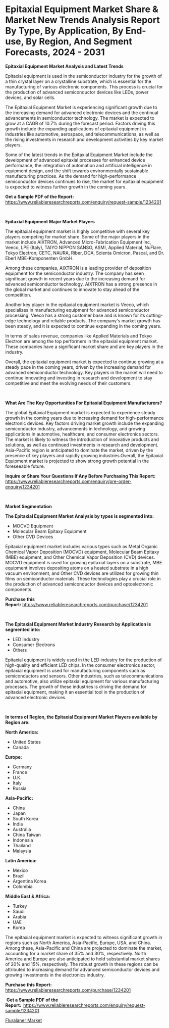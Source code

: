 <p><h1>Epitaxial Equipment Market Share & Market New Trends Analysis Report By Type, By Application, By End-use, By Region, And Segment Forecasts, 2024 - 2031</h1></p><p><strong>Epitaxial Equipment Market Analysis and Latest Trends</strong></p>
<p><p>Epitaxial equipment is used in the semiconductor industry for the growth of a thin crystal layer on a crystalline substrate, which is essential for the manufacturing of various electronic components. This process is crucial for the production of advanced semiconductor devices like LEDs, power devices, and solar cells.</p><p>The Epitaxial Equipment Market is experiencing significant growth due to the increasing demand for advanced electronic devices and the continual advancements in semiconductor technology. The market is expected to grow at a CAGR of 10.7% during the forecast period. Factors driving this growth include the expanding applications of epitaxial equipment in industries like automotive, aerospace, and telecommunications, as well as the rising investments in research and development activities by key market players.</p><p>Some of the latest trends in the Epitaxial Equipment Market include the development of advanced epitaxial processes for enhanced device performance, the integration of automation and artificial intelligence in equipment design, and the shift towards environmentally sustainable manufacturing practices. As the demand for high-performance semiconductor devices continues to rise, the market for epitaxial equipment is expected to witness further growth in the coming years.</p></p>
<p><strong>Get a Sample PDF of the Report:&nbsp;</strong> <a href="https://www.reliableresearchreports.com/enquiry/request-sample/1234201">https://www.reliableresearchreports.com/enquiry/request-sample/1234201</a></p>
<p>&nbsp;</p>
<p><strong>Epitaxial Equipment Major Market Players</strong></p>
<p><p>The epitaxial equipment market is highly competitive with several key players competing for market share. Some of the major players in the market include AIXTRON, Advanced Micro-Fabrication Equipment Inc, Veeco, LPE (Italy), TAIYO NIPPON SANSO, ASMI, Applied Material, NuFlare, Tokyo Electron, CETC, NAURA, Riber, DCA, Scienta Omicron, Pascal, and Dr. Eberl MBE-Komponenten GmbH.</p><p>Among these companies, AIXTRON is a leading provider of deposition equipment for the semiconductor industry. The company has seen significant growth in recent years due to the increasing demand for advanced semiconductor technology. AIXTRON has a strong presence in the global market and continues to innovate to stay ahead of the competition.</p><p>Another key player in the epitaxial equipment market is Veeco, which specializes in manufacturing equipment for advanced semiconductor processing. Veeco has a strong customer base and is known for its cutting-edge technology and reliable products. The company's market growth has been steady, and it is expected to continue expanding in the coming years.</p><p>In terms of sales revenue, companies like Applied Materials and Tokyo Electron are among the top performers in the epitaxial equipment market. These companies have a significant market share and are key players in the industry.</p><p>Overall, the epitaxial equipment market is expected to continue growing at a steady pace in the coming years, driven by the increasing demand for advanced semiconductor technology. Key players in the market will need to continue innovating and investing in research and development to stay competitive and meet the evolving needs of their customers.</p></p>
<p>&nbsp;</p>
<p><strong>What Are The Key Opportunities For Epitaxial Equipment Manufacturers?</strong></p>
<p><p>The global Epitaxial Equipment market is expected to experience steady growth in the coming years due to increasing demand for high-performance electronic devices. Key factors driving market growth include the expanding semiconductor industry, advancements in technology, and growing applications in automotive, healthcare, and consumer electronics sectors. The market is likely to witness the introduction of innovative products and solutions, as well as continued investments in research and development. Asia-Pacific region is anticipated to dominate the market, driven by the presence of key players and rapidly growing industries.Overall, the Epitaxial Equipment market is projected to show strong growth potential in the foreseeable future.</p></p>
<p><strong>Inquire or Share Your Questions If Any Before Purchasing This Report:</strong> <a href="https://www.reliableresearchreports.com/enquiry/pre-order-enquiry/1234201">https://www.reliableresearchreports.com/enquiry/pre-order-enquiry/1234201</a></p>
<p>&nbsp;</p>
<p><strong>Market Segmentation</strong></p>
<p><strong>The Epitaxial Equipment Market Analysis by types is segmented into:</strong></p>
<p><ul><li>MOCVD Equipment</li><li>Molecular Beam Epitaxy Equipment</li><li>Other CVD Devices</li></ul></p>
<p><p>Epitaxial equipment market includes various types such as Metal Organic Chemical Vapor Deposition (MOCVD) equipment, Molecular Beam Epitaxy (MBE) equipment, and Other Chemical Vapor Deposition (CVD) devices. MOCVD equipment is used for growing epitaxial layers on a substrate, MBE equipment involves depositing atoms on a heated substrate in a high vacuum environment, and Other CVD devices are utilized for growing thin films on semiconductor materials. These technologies play a crucial role in the production of advanced semiconductor devices and optoelectronic components.</p></p>
<p><strong>Purchase this Report:&nbsp;</strong><a href="https://www.reliableresearchreports.com/purchase/1234201">https://www.reliableresearchreports.com/purchase/1234201</a></p>
<p>&nbsp;</p>
<p><strong>The Epitaxial Equipment Market Industry Research by Application is segmented into:</strong></p>
<p><ul><li>LED Industry</li><li>Consumer Electrons</li><li>Others</li></ul></p>
<p><p>Epitaxial equipment is widely used in the LED industry for the production of high-quality and efficient LED chips. In the consumer electronics sector, epitaxial equipment is used for manufacturing components such as semiconductors and sensors. Other industries, such as telecommunications and automotive, also utilize epitaxial equipment for various manufacturing processes. The growth of these industries is driving the demand for epitaxial equipment, making it an essential tool in the production of advanced electronic devices.</p></p>
<p>&nbsp;</p>
<p><strong>In terms of Region, the Epitaxial Equipment Market Players available by Region are:</strong></p>
<p>
    <p> <strong> North America: </strong>
        <ul>
            <li>United States</li>
            <li>Canada</li>
        </ul>
        </p> 
    <p> <strong> Europe: </strong>
        <ul>
            <li>Germany</li>
            <li>France</li>
            <li>U.K.</li>
            <li>Italy</li>
            <li>Russia</li>
        </ul>
        </p> 
    <p> <strong> Asia-Pacific: </strong>
        <ul>
            <li>China</li>
            <li>Japan</li>
            <li>South Korea</li>
            <li>India</li>
            <li>Australia</li>
            <li>China Taiwan</li>
            <li>Indonesia</li>
            <li>Thailand</li>
            <li>Malaysia</li>
        </ul>
        </p> 
    <p> <strong> Latin America: </strong>
        <ul>
            <li>Mexico</li>
            <li>Brazil</li>
            <li>Argentina Korea</li>
            <li>Colombia</li>
        </ul>
        </p> 
    <p> <strong> Middle East & Africa: </strong>
        <ul>
            <li>Turkey</li>
            <li>Saudi</li>
            <li>Arabia</li>
            <li>UAE</li>
            <li>Korea</li>
        </ul>
    </p>
    </p>
<p><p>The epitaxial equipment market is expected to witness significant growth in regions such as North America, Asia-Pacific, Europe, USA, and China. Among these, Asia-Pacific and China are projected to dominate the market, accounting for a market share of 35% and 30%, respectively. North America and Europe are also anticipated to hold substantial market shares of 20% and 15%, respectively. The robust growth in these regions can be attributed to increasing demand for advanced semiconductor devices and growing investments in the electronics industry.</p></p>
<p><strong>Purchase this Report: </strong><a href="https://www.reliableresearchreports.com/purchase/1234201">https://www.reliableresearchreports.com/purchase/1234201</a></p>
<p>&nbsp;<strong>Get a Sample PDF of the Report:&nbsp;&nbsp;</strong><a href="https://www.reliableresearchreports.com/enquiry/request-sample/1234201">https://www.reliableresearchreports.com/enquiry/request-sample/1234201</a></p>
<p><strong></strong></p>
<p><p><a href="https://iodized-pantydraco-05c.notion.site/Fluralaner-Market-Size-2024-2031-Global-Industrial-Analysis-Key-Geographical-Regions-Market-Shar-b4c16eb012b84297b2da20c9067a8234">Fluralaner Market</a></p></p>